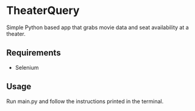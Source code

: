 # TheaterQuery
Simple Python based app that grabs movie data and seat availability at a theater.
## Requirements
 - Selenium
## Usage
Run main.py and follow the instructions printed in the terminal.

